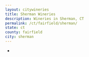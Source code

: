 ```yaml
---
layout: citywineries
title: Sherman Wineries
description: Wineries in Sherman, CT
permalink: /ct/fairfield/sherman/
state: ct
county: fairfield
city: sherman
---
```

-
